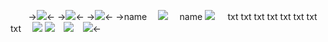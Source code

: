 ⠀
⠀
->![](https://files.catbox.moe/6c8fak.png)<-
->![](https://files.catbox.moe/r2pjma.png)<-
->[![](https://files.catbox.moe/zj8n49.gif)](https://www.x.com/papasfritasas)<-
->name ⠀ ![](https://files.catbox.moe/nloaw1.png) ⠀ name
![](https://files.catbox.moe/z3phzg.png)⠀⠀txt txt txt txt
txt txt txt txt ⠀ ![](https://wilardo.crd.co/assets/images/gallery14/323ce49f_original.png?v=d0e71742)
[![](https://files.catbox.moe/r9mr2w.png)](link) ⠀[![](https://files.catbox.moe/puowyf.png)](https://www.x.com/bpdyuri) ⠀[![](https://files.catbox.moe/n9593j.png)](link)<-
⠀
⠀